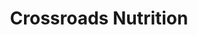 ---
title: "Crossroads Nutrition"
url: /chesterland/crossroads-nutrition/
shop: nutrition supplements
---